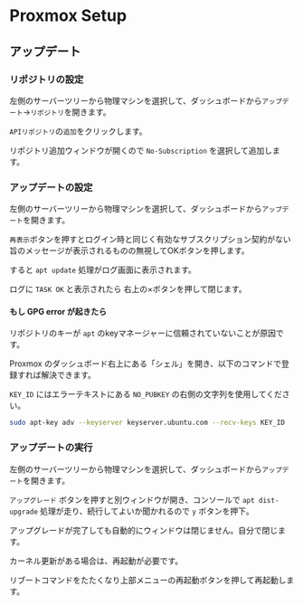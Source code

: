 # Proxmox Setup

## アップデート

### リポジトリの設定

左側のサーバーツリーから物理マシンを選択して、ダッシュボードから`アップデート`→`リポジトリ`を開きます。

`APIリポジトリ`の`追加`をクリックします。

リポジトリ追加ウィンドウが開くので `No-Subscription` を選択して追加します。

### アップデートの設定

左側のサーバーツリーから物理マシンを選択して、ダッシュボードから`アップデート`を開きます。

`再表示`ボタンを押すとログイン時と同じく有効なサブスクリプション契約がない旨のメッセージが表示されるものの無視してOKボタンを押します。

すると `apt update` 処理がログ画面に表示されます。

ログに `TASK OK` と表示されたら 右上の×ボタンを押して閉じます。

#### もし GPG error が起きたら

リポジトリのキーが `apt` のkeyマネージャーに信頼されていないことが原因です。

Proxmox のダッシュボード右上にある「シェル」を開き、以下のコマンドで登録すれば解決できます。

`KEY_ID` にはエラーテキストにある `NO_PUBKEY` の右側の文字列を使用してください。

```sh
sudo apt-key adv --keyserver keyserver.ubuntu.com --recv-keys KEY_ID
```

### アップデートの実行

左側のサーバーツリーから物理マシンを選択して、ダッシュボードから`アップデート`を開きます。

`アップグレード` ボタンを押すと別ウィンドウが開き、コンソールで `apt dist-upgrade` 処理が走り、続行してよいか聞かれるので `y` ボタンを押下。

アップグレードが完了しても自動的にウィンドウは閉じません。自分で閉じます。

カーネル更新がある場合は、再起動が必要です。

リブートコマンドをたたくなり上部メニューの再起動ボタンを押して再起動します。

